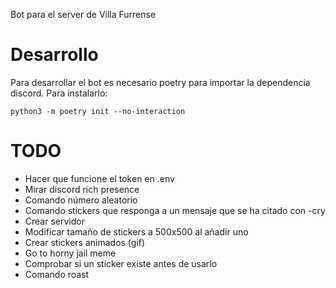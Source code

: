 Bot para el server de Villa Furrense

# Desarrollo
Para desarrollar el bot es necesario poetry para importar la dependencia discord. Para instalarlo:
```
python3 -m poetry init --no-interaction
```

# TODO
- Hacer que funcione el token en .env
- Mirar discord rich presence
- Comando número aleatorio
- Comando stickers que responga a un mensaje que se ha citado con -cry
- Crear servidor
- Modificar tamaño de stickers a 500x500 al añadir uno
- Crear stickers animados (gif)
- Go to horny jail meme
- Comprobar si un sticker existe antes de usarlo
- Comando roast